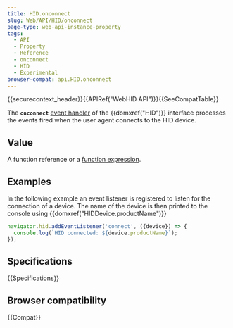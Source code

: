 ```yaml
---
title: HID.onconnect
slug: Web/API/HID/onconnect
page-type: web-api-instance-property
tags:
  - API
  - Property
  - Reference
  - onconnect
  - HID
  - Experimental
browser-compat: api.HID.onconnect
---
```


{{securecontext_header}}{{APIRef("WebHID API")}}{{SeeCompatTable}}

The **`onconnect`** [event handler](/en-US/docs/Web/Events/Event_handlers) of the {{domxref("HID")}} interface processes the events fired when the user agent connects to the HID device.

## Value

A function reference or a [function expression](/en-US/docs/Web/JavaScript/Reference/Operators/function).

## Examples

In the following example an event listener is registered to listen for the connection of a device. The name of the device is then printed to the console using {{domxref("HIDDevice.productName")}}

```js
navigator.hid.addEventListener('connect', ({device}) => {
  console.log(`HID connected: ${device.productName}`);
});
```

## Specifications

{{Specifications}}

## Browser compatibility

{{Compat}}
